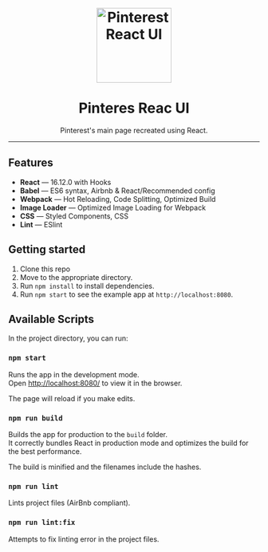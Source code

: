 <h1 align="center">
<br>
  <a href="https://github.com/leonardomso/react-bolt"><img src="https://i.imgur.com/bao0jf1.png" alt="Pinterest React UI" width=150"></a>
<br>
<br>
Pinteres Reac UI
</h1>

<p align="center">Pinterest's main page recreated using React.</p>

<hr />

## Features

- **React** — 16.12.0 with Hooks
- **Babel** — ES6 syntax, Airbnb & React/Recommended config
- **Webpack**  — Hot Reloading, Code Splitting, Optimized Build
- **Image Loader**  — Optimized Image Loading for Webpack
- **CSS** — Styled Components, CSS
- **Lint** — ESlint

## Getting started

1. Clone this repo 
2. Move to the appropriate directory.<br />
3. Run `npm install` to install dependencies.<br />
4. Run `npm start` to see the example app at `http://localhost:8080`.

## Available Scripts

In the project directory, you can run:

### `npm start`

Runs the app in the development mode.<br>
Open [http://localhost:8080/](http://localhost:8080/) to view it in the browser.

The page will reload if you make edits.<br>

### `npm run build`

Builds the app for production to the `build` folder.<br>
It correctly bundles React in production mode and optimizes the build for the best performance.

The build is minified and the filenames include the hashes.<br>

### `npm run lint`

Lints project files (AirBnb compliant).

### `npm run lint:fix`

Attempts to fix linting error in the project files.
